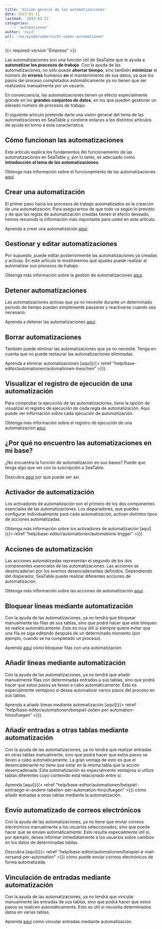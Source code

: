 ```yaml
---
title: 'Visión general de las automatizaciones'
date: 2023-01-31
lastmod: '2023-03-21'
categories:
    - 'automationen'
author: 'nsc2'
url: '/es/ayuda/uebersicht-ueber-automationen'
---
```


{{< required-version "Empresa" >}}

Las automatizaciones son una función útil de SeaTable que le ayuda a **automatizar los procesos de trabajo**. Con la ayuda de las automatizaciones, no sólo puede **ahorrar tiempo**, sino también **minimizar** el número de **errores** humanos **en** el mantenimiento de sus datos, ya que los pasos del proceso completados automáticamente ya no tienen que ser realizados manualmente por un usuario.

En consecuencia, las automatizaciones tienen un efecto especialmente grande en los **grandes conjuntos de datos**, en los que pueden gestionar un elevado número de procesos de trabajo.

El siguiente artículo pretende darle una visión general del tema de las automatizaciones en SeaTable y contiene enlaces a los distintos artículos de ayuda en torno a esta característica.

## Cómo funcionan las automatizaciones

Este artículo explica los fundamentos del funcionamiento de las automatizaciones en SeaTable y, por lo tanto, es adecuado como **introducción al tema de las automatizaciones**.

Obtenga más información sobre el funcionamiento de las automatizaciones [aquí](https://seatable.io/es/docs/arbeiten-mit-automationen/funktionsweise-von-automationen/).

## Crear una automatización

El primer paso hacia los procesos de trabajo automatizados es la creación de una automatización. Para asegurarnos de que todo va según lo previsto y de que las reglas de automatización creadas tienen el efecto deseado, hemos resumido la información más importante para usted en este artículo.

Aprenda a crear una automatización [aquí](https://seatable.io/es/docs/arbeiten-mit-automationen/anlegen-einer-automation/).

## Gestionar y editar automatizaciones

Por supuesto, puede editar posteriormente las automatizaciones ya creadas y activas. En este artículo le mostraremos qué ajustes puede realizar al automatizar sus procesos de trabajo.

Obtenga más información sobre la gestión de automatizaciones [aquí](https://seatable.io/es/docs/arbeiten-mit-automationen/automationen-verwalten-und-bearbeiten/).

## Detener automatizaciones

Las automatizaciones activas que ya no necesite durante un determinado periodo de tiempo pueden simplemente pausarse y reactivarse cuando sea necesario.

Aprenda a detener las automatizaciones [aquí](https://seatable.io/es/docs/arbeiten-mit-automationen/automationen-stoppen/).

## Borrar automatizaciones

También puede eliminar las automatizaciones que ya no necesite. Tenga en cuenta que no puede restaurar las automatizaciones eliminadas.

Aprenda a eliminar automatizaciones [aquí]({{< relref "help/base-editor/automationen/automationen-loeschen" >}}).

## Visualizar el registro de ejecución de una automatización

Para comprobar la ejecución de las automatizaciones, tiene la opción de visualizar el registro de ejecución de cada regla de automatización. Aquí puede ver información sobre cada ejecución de automatización.

Obtenga más información sobre el registro de ejecución de una automatización [aquí](https://seatable.io/es/docs/arbeiten-mit-automationen/ausfuehrungslog-einer-automation-anzeigen/).

## ¿Por qué no encuentro las automatizaciones en mi base?

¿No encuentra la función de automatización en sus bases? Puede que tenga algo que ver con tu suscripción a SeaTable.

Descubra [aquí](https://seatable.io/es/docs/arbeiten-mit-automationen/warum-finde-ich-in-meiner-base-die-automationen-nicht/) por qué puede ser así.

## Activador de automatización

Los activadores de automatización son el primero de los dos componentes esenciales de las automatizaciones. Los disparadores, que puedes configurar individualmente para cada automatización, activan distintos tipos de acciones automatizadas.

Obtenga más información sobre los activadores de automatización [aquí]({{< relref "help/base-editor/automationen/automations-trigger" >}}).

## Acciones de automatización

Las acciones automatizadas representan el segundo de los dos componentes esenciales de las automatizaciones. Las acciones se desencadenan por los eventos desencadenantes definidos. Dependiendo del disparador, SeaTable puede realizar diferentes acciones de automatización.

Obtenga más información sobre las acciones de automatización [aquí](https://seatable.io/es/docs/arbeiten-mit-automationen/automations-aktionen/).

## Bloquear líneas mediante automatización

Con la ayuda de las automatizaciones, ya no tendrá que bloquear manualmente las filas de sus tablas, sino que podrá hacer que este bloqueo se realice automáticamente. Esto es muy útil si siempre quiere evitar que una fila se siga editando después de un determinado momento (por ejemplo, cuando se ha completado un proceso).

Aprenda [aquí](https://seatable.io/es/docs/beispiele-fuer-automationen/zeilen-per-automation-sperren/) cómo bloquear filas con una automatización.

## Añadir líneas mediante automatización

Con la ayuda de las automatizaciones, ya no tendrá que añadir manualmente filas con determinadas entradas a sus tablas, sino que podrá hacer que estos pasos se lleven a cabo automáticamente. Esto es especialmente ventajoso si desea automatizar varios pasos del proceso en sus tablas.

Aprenda a añadir líneas mediante automatización [aquí]({{< relref "help/base-editor/automationen/beispiel-zeilen-per-automation-hinzufuegen" >}}).

## Añadir entradas a otras tablas mediante automatización

Con la ayuda de las automatizaciones, ya no tendrá que realizar entradas en otras tablas manualmente, sino que podrá hacer que estos pasos se lleven a cabo automáticamente. La gran ventaja de esto es que el desencadenante no tiene que estar en la misma tabla que la acción desencadenada. Esta automatización es especialmente ventajosa si utiliza tablas diferentes cuyo contenido está relacionado entre sí.

Aprenda [aquí]({{< relref "help/base-editor/automationen/beispiel-eintraege-in-andere-tabellen-per-automation-hinzufuegen" >}}) cómo añadir entradas a otras tablas mediante la automatización.

## Envío automatizado de correos electrónicos

Con la ayuda de las automatizaciones, ya no tiene que enviar correos electrónicos manualmente a los usuarios seleccionados, sino que puede hacer que se envíen automáticamente. Esto resulta especialmente útil si, por ejemplo, desea informar inmediatamente a los usuarios sobre cambios en los datos de determinadas tablas.

Descubra [aquí]({{< relref "help/base-editor/automationen/beispiel-e-mail-versand-per-automation" >}}) cómo puede enviar correos electrónicos de forma automatizada.

## Vinculación de entradas mediante automatización

Con la ayuda de las automatizaciones, ya no tendrá que vincular manualmente las entradas de sus tablas, sino que podrá hacer que estos pasos se realicen automáticamente. Esto es útil si necesita determinados datos en varias tablas.

Aprenda [aquí](https://seatable.io/es/docs/beispiele-fuer-automationen/verlinken-von-eintraegen-per-automation/) cómo vincular entradas mediante automatización.
